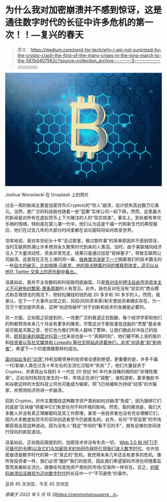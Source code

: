 # 为什么我对加密崩溃并不感到惊讶，这是通往数字时代的长征中许多危机的第一次！！—复兴的春天

> 原文：<https://medium.com/nerd-for-tech/why-i-am-not-surprised-by-the-crypto-crash-the-first-of-the-many-crises-in-the-long-march-to-the-567b0407562c?source=collection_archive---------3----------------------->

![](img/4c8dfd372c174cee1b688e93c65ed0a8.png)

Joshua Woroniecki 在 Unsplash 上的照片

过去一周的新闻主要是加密货币(Cryptos)的“惊人”崩溃，估计损失高达数万亿美元。当然，更广泛的科技股也随着一些“蓝筹”实体公司一起下跌。然而，这里最大的新闻是对所有在虚拟货币上下大赌注的人的“现实核查”。事实上，到处都有幸灾乐祸的情绪，特别是在婴儿潮一代中，他们认为这是千禧一代和新生代的典型报应，他们在过去几年的大部分时间里都在谈论密码将如何改变世界。

坦率地说，我对本世纪头十年“去过那里，做过那件事”的简单原因并不感到惊讶，当时互联网热潮让许多预测永久繁荣时代到来的人落泪。当时，由于美联储向经济注入了大量流动性，资金非常充足，结果只是通过加息“拔掉塞子”，导致互联网公司崩溃。这是现在正在上演的同一幕，[独角兽泡沫是下一个](https://rammohansusarla.in/2022/05/06/unicorn-bubble-bursting-history-repeating-the-fed-hiked-the-rates-this-much-in-2000-at-the-peak-of-the-dotcom-mania/)随着我们的技术霸主的一些[自大的破灭，比如埃隆·马斯克，他的观点随着时间的推移而改变，这可以从他在 Twitter 交易上的恶作剧中看出。](https://rammohansusarla.in/2022/04/26/jack-dorsey-gives-in-to-elon-musk-heres-why-the-deal-is-a-blow-to-free-speech-and-how-donald-trump-would-be-elated-and-xi-jinping-happy/)

话虽如此，我并不主张数码和科技股彻底崩盘。只是[我对任何押注自由市场资本主义不可避免的繁荣-萧条周期](https://rammohansusarla.in/2022/01/11/neededa-reality-check-on-linkedin/)的人有意见。此外，我也反对在没有“坚实的”商业模式和合理想法的情况下，把轻松赚钱的钱扔给 20 多岁和 30 多岁的人。然而，我承认，在下一个大事件出现之前，风投(风险资本家)和天使投资者确实存在，为一百万个想法提供资金，这种“创造性破坏”对于创新和技术的发展是必要的。

另一方面，正如我之前提到的，一场更广泛的衰退正在酝酿，每个经济学家和他们的狗都预测未来几个月会有更多的痛苦。尽管这对于那些逢低选股的“秃鹫”基金来说可能是天籁之音，但它也为我们所有人敲响了警钟，让我们据此对冲自己的投资。[即将到来的崩盘对抖音一代](https://rammohansusarla.in/2022/05/12/show-me-the-money-the-moment-of-truth-for-the-tiktok-generation-is-coming-soon/)来说也是一个“真相时刻”，他们被不断上涨的股价和[投资者以及社交媒体和 LinkedIn 等社交网站追逐着他们，追求“创造者”和“影响者”](https://rammohansusarla.in/2021/12/06/we-are-all-drinking-the-kool-aid-of-aspiration-on-linkedin/)，希望下一个印度偶像那样的成功。

[面对如此多的“动荡”](https://rammohansusarla.in/2022/05/03/fasten-your-seat-belts-the-global-economy-is-flying-into-turbulence-as-a-perfect-storm-of-converging-crises-is-gathering/),持有加密债券的投资者会感到绝望。更重要的是，许多千禧一代/新新人类在过去十年左右的主流化过程中“失败”了，他们大量投资于 Cryptos，并表现出与我的 X 一代在 20 世纪 90 年代末目睹的相同的“非理性繁荣”。正如当时和现在发生的一样，市场正在进行“调整”，谁知道呢，甚至像脸书和谷歌这样的大型科技公司也可能成为输家。网飞已经被称为持续“动荡”的大输家，并预测经济将进一步崩溃。

回到 Cryptos，炒作主要围绕这种数字资产类别如何对崩溃“免疫”，因为捆绑它们的底层“区块链”将缓冲它们免受任何不利环境的影响。然而，我的猜测是，我们大多数人并没有真正理解密码及其工作原理，甚至一些投资者也没有完全理解它们，因为大多数虚拟货币的实际创造者至今仍是匿名的。此外，任何“不受监管”的市场都容易出现这种波动，因为没有人“稳定”市场的“看不见的手”，就有足够的空间进行双向的疯狂波动。

话虽如此，正如我前面提到的，加密技术并没有失去一切， [Web 3.0 和 NFT(不可替代的令牌)以及它们与加密技术的协同作用将引领我们进入数字时代](https://rammohansusarla.in/2022/05/05/the-synergies-between-web-3-0-and-crypto-nfts-would-make-us-all-prosumers-producers-and-consumers-alike/)。也许加密崩溃是数字时代的第一次“真正的”危机，我觉得未来几年还会有更多的危机。像所有投资者一样，我们必须“圈护”我们的投资，因此我们希望密码市场也将随着监管而发展和主流化，就像任何其他资产类别的市场/交易所一样存在。总之，[的密码崩溃应该被视为迈向数字时代](https://rammohansusarla.in/2022/04/30/future-and-present-shocks-disruptions-as-we-transition-to-a-digital-age/)的长征中一个“不可避免”的事件。

总共 45 次浏览，今天 45 次浏览

*原载于 2022 年 5 月 15 日*[*https://rammohansusarra . in*](https://rammohansusarla.in/2022/05/15/why-i-am-not-surprised-by-the-crypto-crash-the-first-of-the-many-crises-in-the-long-march-to-the-digital-age/)*。*